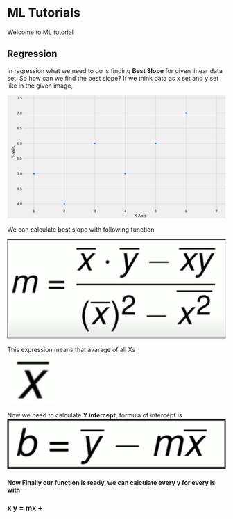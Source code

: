# ML Tutorials
Welcome to ML tutorial

## Regression
  In regression what we need to do is finding **Best Slope** for given linear data set. So how can we find the best slope?
  If we think data as x set and y set like in the given image,
  
  ![example data set](https://github.com/EnsarErayAkkaya/MLTutorial/blob/master/Regression/Images/RegressionExampleDataSet.jpg)
  
  We can calculate best slope with following function
  
  ![BestSlope](https://github.com/EnsarErayAkkaya/MLTutorial/blob/master/Regression/Images/RegressionMSlope.jpg)
  
  This expression means that avarage of all Xs  
  ![Mean X]( https://github.com/EnsarErayAkkaya/MLTutorial/blob/master/Regression/Images/mean(X).jpg)
 
  Now we need to calculate **Y intercept**, formula of intercept is 
  ![Mean X](https://github.com/EnsarErayAkkaya/MLTutorial/blob/master/Regression/Images/RegressionYIntercept.jpg)
  
  #### Now Finally our function is ready, we can calculate every y for every is with
   ### x y = mx + 
  
